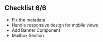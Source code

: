 ## Checklist 6/6
- Fix the metadata
- Handle responsive design for mobile views
- Add Banner Component
- Mailbox Section


